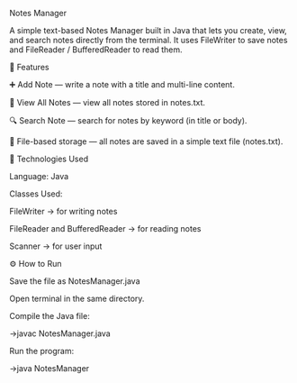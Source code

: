 Notes Manager

A simple text-based Notes Manager built in Java that lets you create, view, and search notes directly from the terminal.
It uses FileWriter to save notes and FileReader / BufferedReader to read them.

🚀 Features

➕ Add Note — write a note with a title and multi-line content.

📖 View All Notes — view all notes stored in notes.txt.

🔍 Search Note — search for notes by keyword (in title or body).

💾 File-based storage — all notes are saved in a simple text file (notes.txt).

🧩 Technologies Used

Language: Java

Classes Used:

FileWriter → for writing notes

FileReader and BufferedReader → for reading notes

Scanner → for user input

⚙️ How to Run

Save the file as NotesManager.java

Open terminal in the same directory.

Compile the Java file:

->javac NotesManager.java

Run the program:

->java NotesManager  
